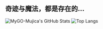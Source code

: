 ## 奇迹与魔法，都是存在的...

![MyGO-Mujica's GitHub Stats](https://github-readme-stats.vercel.app/api?username=MyGO-Mujica)
![Top Langs](https://github-readme-stats.vercel.app/api/top-langs/?username=MyGO-Mujica&layout=compact)
